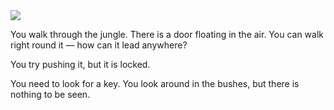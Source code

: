 <img src="images/door.png" class="right_40">

You walk through the jungle. There is a door floating in the air. You can walk right round it &mdash; how can it lead anywhere?

You try pushing it, but it is locked.

You need to look for a key. You look around in the bushes, but there is nothing to be seen.